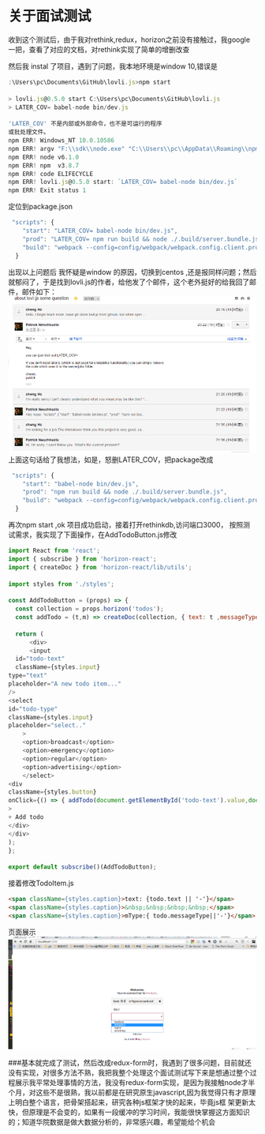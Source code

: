# 关于面试测试
收到这个测试后，由于我对rethink,redux，horizon之前没有接触过，我google一把，查看了对应的文档，对rethink实现了简单的增删改查

然后我 instal 了项目，遇到了问题，我本地环境是window 10,错误是

```javascript
:\Users\pc\Documents\GitHub\lovli.js>npm start

> lovli.js@0.5.0 start C:\Users\pc\Documents\GitHub\lovli.js
> LATER_COV= babel-node bin/dev.js

'LATER_COV' 不是内部或外部命令，也不是可运行的程序
或批处理文件。
npm ERR! Windows_NT 10.0.10586
npm ERR! argv "F:\\sdk\\node.exe" "C:\\Users\\pc\\AppData\\Roaming\\npm\\node_modules\\npm\\bin\\npm-cli.js" "start"
npm ERR! node v6.1.0
npm ERR! npm  v3.8.7
npm ERR! code ELIFECYCLE
npm ERR! lovli.js@0.5.0 start: `LATER_COV= babel-node bin/dev.js`
npm ERR! Exit status 1
```
定位到package.json
```javascript
 "scripts": {
    "start": "LATER_COV= babel-node bin/dev.js",
    "prod": "LATER_COV= npm run build && node ./.build/server.bundle.js",
    "build": "webpack --config=config/webpack/webpack.config.client.prod.js && webpack --config=config/webpack/webpack.config.server.js"
  }
```
出现以上问题后 我怀疑是window 的原因，切换到centos ,还是报同样问题；然后就郁闷了，于是找到lovli.js的作者，给他发了个邮件，这个老外挺好的给我回了邮件，邮件如下：
![aa](https://github.com/hucheng91/nodejslearn/blob/master/test/img/a.jpg)
上面这句话给了我想法，如是，怒删LATER_COV，把package改成
```javascript
 "scripts": {
    "start": "babel-node bin/dev.js",
    "prod": "npm run build && node ./.build/server.bundle.js",
    "build": "webpack --config=config/webpack/webpack.config.client.prod.js && webpack --config=config/webpack/webpack.config.server.js"
  }
```
再次npm start ,ok 项目成功启动，接着打开rethinkdb,访问端口3000，
按照测试需求，我实现了下面操作，在AddTodoButton.js修改
```javascript
import React from 'react';
import { subscribe } from 'horizon-react';
import { createDoc } from 'horizon-react/lib/utils';

import styles from './styles';

const AddTodoButton = (props) => {
  const collection = props.horizon('todos');
  const addTodo = (t,m) => createDoc(collection, { text: t ,messageType:m});

  return (
      <div>
      <input
  id="todo-text"
  className={styles.input}
type="text"
placeholder="A new todo item..."
/>
<select
id="todo-type"
className={styles.input}
placeholder="select.."
    >
    <option>broadcast</option>
    <option>emergency</option>
    <option>regular</option>
    <option>advertising</option>
    </select>
<div
className={styles.button}
onClick={() => { addTodo(document.getElementById('todo-text').value,document.getElementById('todo-type').value); document.getElementById('todo-text').value = '';document.getElementById('todo-type').value='' }}
>
+ Add todo
</div>
</div>
);
};

export default subscribe()(AddTodoButton);
```
接着修改TodoItem.js
```html
<span className={styles.caption}>text: {todo.text || '-'}</span>
<span className={styles.caption}>&nbsp;&nbsp;&nbsp;&nbsp;</span>
<span className={styles.caption}>mType:{ todo.messageType||'-'}</span>
```
页面展示
![sss](https://github.com/hucheng91/nodejslearn/blob/master/test/img/c.jpg)

###基本就完成了测试，然后改成redux-form时，我遇到了很多问题，目前就还没有实现，对很多方法不熟，我把我整个处理这个面试测试写下来是想通过整个过程展示我平常处理事情的方法，我没有redux-form实现，是因为我接触node才半个月，对这些不是很熟，我以前都是在研究原生javascript,因为我觉得只有才原理上明白整个语言，把骨架搭起来，研究各种js框架才快的起来，毕竟js框 架更新太快，但原理是不会变的，如果有一段缓冲的学习时间，我能很快掌握这方面知识的；知道华院数据是做大数据分析的，非常感兴趣，希望能给个机会
